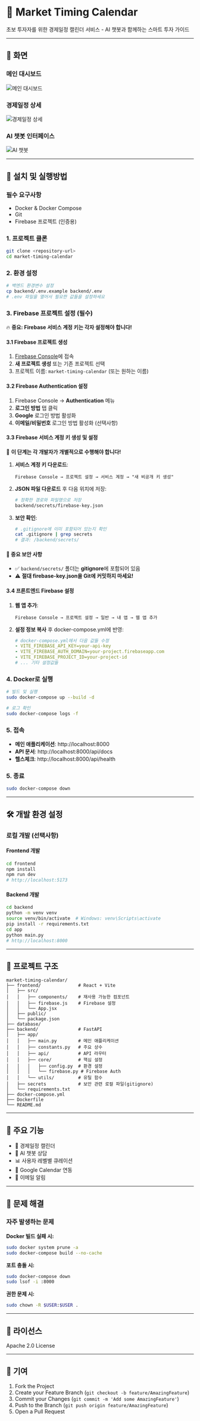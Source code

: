 # 📅 Market Timing Calendar

초보 투자자를 위한 경제일정 캘린더 서비스 - AI 챗봇과 함께하는 스마트 투자 가이드

---

## 📸 화면

### 메인 대시보드
<!-- 스크린샷 추가 예정 -->
![메인 대시보드](./docs/images/main-dashboard.png)

### 경제일정 상세
<!-- 스크린샷 추가 예정 -->
![경제일정 상세](./docs/images/event-detail.png)

### AI 챗봇 인터페이스
<!-- 스크린샷 추가 예정 -->
![AI 챗봇](./docs/images/chatbot.png)

---

## 🚀 설치 및 실행방법

### 필수 요구사항

- Docker & Docker Compose
- Git
- Firebase 프로젝트 (인증용)

### 1. 프로젝트 클론

```bash
git clone <repository-url>
cd market-timing-calendar
```

### 2. 환경 설정

```bash
# 백엔드 환경변수 설정
cp backend/.env.example backend/.env
# .env 파일을 열어서 필요한 값들을 설정하세요
```

### 3. Firebase 프로젝트 설정 (필수)

🔥 **중요: Firebase 서비스 계정 키는 각자 설정해야 합니다!**

#### 3.1 Firebase 프로젝트 생성
1. [Firebase Console](https://console.firebase.google.com/)에 접속
2. **새 프로젝트 생성** 또는 기존 프로젝트 선택
3. 프로젝트 이름: `market-timing-calendar` (또는 원하는 이름)

#### 3.2 Firebase Authentication 설정
1. Firebase Console → **Authentication** 메뉴
2. **로그인 방법** 탭 클릭
3. **Google** 로그인 방법 활성화
4. **이메일/비밀번호** 로그인 방법 활성화 (선택사항)

#### 3.3 Firebase 서비스 계정 키 생성 및 설정
🔐 **이 단계는 각 개발자가 개별적으로 수행해야 합니다!**

1. **서비스 계정 키 다운로드**:
   ```
   Firebase Console → 프로젝트 설정 → 서비스 계정 → "새 비공개 키 생성"
   ```

2. **JSON 파일 다운로드** 후 다음 위치에 저장:
   ```bash
   # 정확한 경로와 파일명으로 저장
   backend/secrets/firebase-key.json
   ```

3. **보안 확인**:
   ```bash
   # .gitignore에 이미 포함되어 있는지 확인
   cat .gitignore | grep secrets
   # 결과: /backend/secrets/
   ```

#### 🚨 **중요 보안 사항**
- ✅ `backend/secrets/` 폴더는 **gitignore**에 포함되어 있음
- ⚠️ **절대 firebase-key.json을 Git에 커밋하지 마세요!**

#### 3.4 프론트엔드 Firebase 설정
1. **웹 앱 추가**:
   ```
   Firebase Console → 프로젝트 설정 → 일반 → 내 앱 → 웹 앱 추가
   ```

2. **설정 정보 복사** 후 docker-compose.yml에 반영:
   ```yaml
   # docker-compose.yml에서 다음 값들 수정
   - VITE_FIREBASE_API_KEY=your-api-key
   - VITE_FIREBASE_AUTH_DOMAIN=your-project.firebaseapp.com
   - VITE_FIREBASE_PROJECT_ID=your-project-id
   # ... 기타 설정값들
   ```

### 4. Docker로 실행

```bash
# 빌드 및 실행
sudo docker-compose up --build -d

# 로그 확인
sudo docker-compose logs -f
```

### 5. 접속

- **메인 애플리케이션**: http://localhost:8000
- **API 문서**: http://localhost:8000/api/docs
- **헬스체크**: http://localhost:8000/api/health

### 5. 종료

```bash
sudo docker-compose down
```

---

## 🛠 개발 환경 설정

### 로컬 개발 (선택사항)

#### Frontend 개발

```bash
cd frontend
npm install
npm run dev
# http://localhost:5173
```

#### Backend 개발

```bash
cd backend
python -m venv venv
source venv/bin/activate  # Windows: venv\Scripts\activate
pip install -r requirements.txt
cd app
python main.py
# http://localhost:8000
```

---

## 📁 프로젝트 구조

```
market-timing-calendar/
├── frontend/              # React + Vite
│   ├── src/
│   │   ├── components/    # 재사용 가능한 컴포넌트
│   │   ├── firebase.js    # Firebase 설정
│   │   └── App.jsx
│   ├── public/
│   └── package.json
├── database/
├── backend/               # FastAPI
│   ├── app/
│   │   ├── main.py        # 메인 애플리케이션
│   │   ├── constants.py   # 주요 상수
│   │   ├── api/           # API 라우터
│   │   ├── core/          # 핵심 설정
│   │   │   ├── config.py  # 환경 설정
│   │   │   └── firebase.py # Firebase Auth
│   │   └── utils/         # 유틸 함수
│   ├── secrets            # 보안 관련 로컬 파일(gitignore)
│   └── requirements.txt
├── docker-compose.yml
├── Dockerfile
└── README.md
```

---

## 🔧 주요 기능

- 📅 경제일정 캘린더
- 🤖 AI 챗봇 상담
- 📊 사용자 레벨별 큐레이션
- 🔗 Google Calendar 연동
- 📧 이메일 알림

---

## 🐛 문제 해결

### 자주 발생하는 문제

**Docker 빌드 실패 시:**
```bash
sudo docker system prune -a
sudo docker-compose build --no-cache
```

**포트 충돌 시:**
```bash
sudo docker-compose down
sudo lsof -i :8000
```

**권한 문제 시:**
```bash
sudo chown -R $USER:$USER .
```

---

## 📝 라이선스

Apache 2.0 License

---

## 👥 기여

1. Fork the Project
2. Create your Feature Branch (`git checkout -b feature/AmazingFeature`)
3. Commit your Changes (`git commit -m 'Add some AmazingFeature'`)
4. Push to the Branch (`git push origin feature/AmazingFeature`)
5. Open a Pull Request

